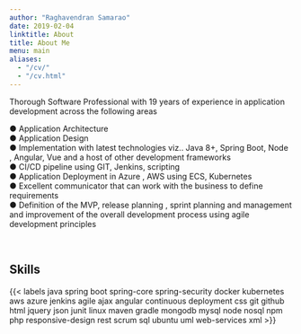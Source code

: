 ```yaml
---
author: "Raghavendran Samarao"
date: 2019-02-04
linktitle: About
title: About Me
menu: main
aliases:
  - "/cv/"
  - "/cv.html"
---
```




Thorough Software Professional with 19 years of experience in application
development across the following areas

● Application Architecture
<br>
● Application Design
<br>
● Implementation with latest technologies viz.. Java 8+, Spring Boot,
Node , Angular, Vue and a host of other development frameworks
<br>
● CI/CD pipeline using GIT, Jenkins, scripting
<br>
● Application Deployment in Azure , AWS using ECS, Kubernetes
<br>
● Excellent communicator that can work with the business to define
requirements
<br>
● Definition of the MVP, release planning , sprint planning and
management and improvement of the overall development process using
agile development principles

<br>





## Skills

{{< labels java   spring boot     spring-core   spring-security   docker   kubernetes   aws azure      jenkins agile   ajax    angular     continuous deployment   css   git   github   html   jquery   json   junit   linux   maven   gradle   mongodb   mysql   node   nosql   npm   php   responsive-design   rest   scrum   sql   ubuntu   uml     web-services   xml >}}

